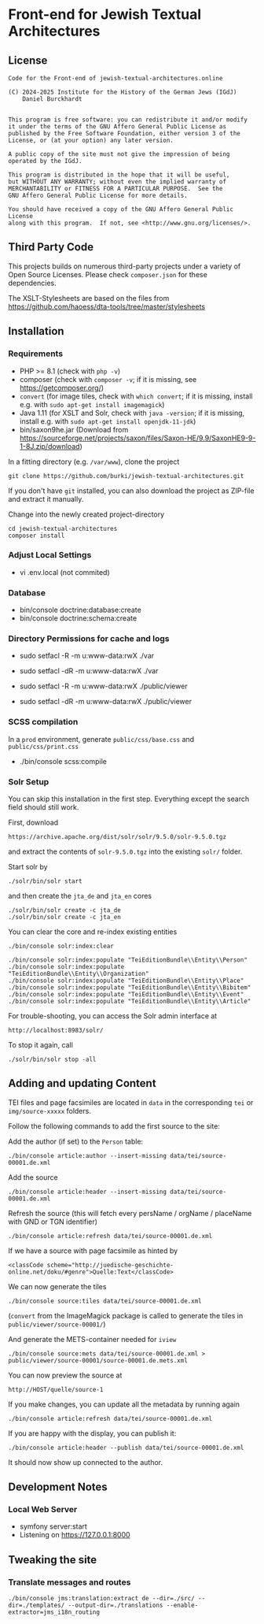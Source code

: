 Front-end for Jewish Textual Architectures
==========================================

License
-------
    Code for the Front-end of jewish-textual-architectures.online

    (C) 2024-2025 Institute for the History of the German Jews (IGdJ)
        Daniel Burckhardt


    This program is free software: you can redistribute it and/or modify
    it under the terms of the GNU Affero General Public License as
    published by the Free Software Foundation, either version 3 of the
    License, or (at your option) any later version.

    A public copy of the site must not give the impression of being
    operated by the IGdJ.

    This program is distributed in the hope that it will be useful,
    but WITHOUT ANY WARRANTY; without even the implied warranty of
    MERCHANTABILITY or FITNESS FOR A PARTICULAR PURPOSE.  See the
    GNU Affero General Public License for more details.

    You should have received a copy of the GNU Affero General Public License
    along with this program.  If not, see <http://www.gnu.org/licenses/>.

Third Party Code
----------------
This projects builds on numerous third-party projects under a variety of
Open Source Licenses. Please check `composer.json` for these dependencies.

The XSLT-Stylesheets are based on the files from
    https://github.com/haoess/dta-tools/tree/master/stylesheets

Installation
------------
### Requirements

- PHP >= 8.1 (check with `php -v`)
- composer (check with `composer -v`; if it is missing, see https://getcomposer.org/)
- `convert` (for image tiles, check with `which convert`; if it is missing, install e.g. with `sudo apt-get install imagemagick`)
- Java 1.11 (for XSLT and Solr, check with `java -version`; if it is missing, install e.g. with `sudo apt-get install openjdk-11-jdk`)
- bin/saxon9he.jar (Download from https://sourceforge.net/projects/saxon/files/Saxon-HE/9.9/SaxonHE9-9-1-8J.zip/download)

In a fitting directory (e.g. `/var/www`), clone the project

    git clone https://github.com/burki/jewish-textual-architectures.git

If you don't have `git` installed, you can also download the project as ZIP-file
and extract it manually.

Change into the newly created project-directory

    cd jewish-textual-architectures
    composer install

### Adjust Local Settings

- vi .env.local (not commited)

### Database

- bin/console doctrine:database:create
- bin/console doctrine:schema:create

### Directory Permissions for cache and logs

- sudo setfacl -R -m u:www-data:rwX ./var
- sudo setfacl -dR -m u:www-data:rwX ./var

- sudo setfacl -R -m u:www-data:rwX ./public/viewer
- sudo setfacl -dR -m u:www-data:rwX ./public/viewer

### SCSS compilation
In a `prod` environment, generate `public/css/base.css` and `public/css/print.css`

- ./bin/console scss:compile

### Solr Setup
You can skip this installation in the first step. Everything except the
search field should still work.

First, download

    https://archive.apache.org/dist/solr/solr/9.5.0/solr-9.5.0.tgz

and extract the contents of `solr-9.5.0.tgz` into the existing `solr/` folder.

Start solr by

    ./solr/bin/solr start

and then create the `jta_de` and `jta_en` cores

    ./solr/bin/solr create -c jta_de
    ./solr/bin/solr create -c jta_en

You can clear the core and re-index existing entities

    ./bin/console solr:index:clear

    ./bin/console solr:index:populate "TeiEditionBundle\\Entity\\Person"
    ./bin/console solr:index:populate "TeiEditionBundle\\Entity\\Organization"
    ./bin/console solr:index:populate "TeiEditionBundle\\Entity\\Place"
    ./bin/console solr:index:populate "TeiEditionBundle\\Entity\\Bibitem"
    ./bin/console solr:index:populate "TeiEditionBundle\\Entity\\Event"
    ./bin/console solr:index:populate "TeiEditionBundle\\Entity\\Article"

For trouble-shooting, you can access the Solr admin interface at

    http://localhost:8983/solr/

To stop it again, call

    ./solr/bin/solr stop -all

Adding and updating Content
---------------------------
TEI files and page facsimiles are located in `data` in the
corresponding `tei` or `img/source-xxxxx` folders.

Follow the following commands to add the first source to the site:

Add the author (if set) to the `Person` table:

    ./bin/console article:author --insert-missing data/tei/source-00001.de.xml

Add the source

    ./bin/console article:header --insert-missing data/tei/source-00001.de.xml

Refresh the source (this will fetch every persName / orgName / placeName with GND or TGN identifier)

    ./bin/console article:refresh data/tei/source-00001.de.xml

If we have a source with page facsimile as hinted by

    <classCode scheme="http://juedische-geschichte-online.net/doku/#genre">Quelle:Text</classCode>

We can now generate the tiles

    ./bin/console source:tiles data/tei/source-00001.de.xml

(`convert` from the ImageMagick package is called to generate the tiles in `public/viewer/source-00001/`)

And generate the METS-container needed for `iview`

    ./bin/console source:mets data/tei/source-00001.de.xml > public/viewer/source-00001/source-00001.de.mets.xml

You can now preview the source at

    http://HOST/quelle/source-1

If you make changes, you can update all the metadata by running again

    ./bin/console article:refresh data/tei/source-00001.de.xml

If you are happy with the display, you can publish it:

    ./bin/console article:header --publish data/tei/source-00001.de.xml

It should now show up connected to the author.


Development Notes
-----------------
### Local Web Server

- symfony server:start
- Listening on https://127.0.0.1:8000

Tweaking the site
-----------------
### Translate messages and routes

    ./bin/console jms:translation:extract de --dir=./src/ --dir=./templates/ --output-dir=./translations --enable-extractor=jms_i18n_routing
